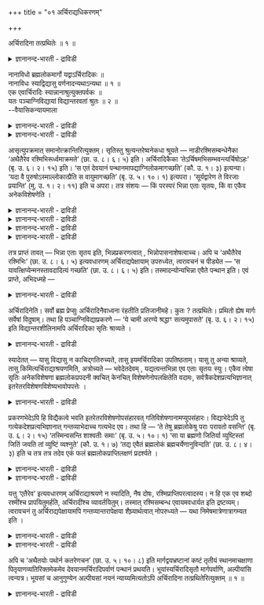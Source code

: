 +++
title = "०१ अर्चिराद्यधिकरणम्"

+++

अर्चिरादिना तत्प्रथितेः ॥ १ ॥  
<details><summary>ज्ञानानन्द-भारती - द्राविडी</summary>

अर्सिरादिना तत्प्रदिदे: ॥ १ ॥
</details>

नानाविधो ब्रह्मलोकमार्गो यद्वाऽर्चिरादिकः ॥  
नानाविधः स्याद्विद्यासु वर्णनादन्यथाऽन्यथा ॥ १ ॥  
एक एवार्चिरादिः स्यान्नानाश्रुत्युक्तपर्वकः ॥  
यतः पञ्चाग्निविद्यायां विद्यान्तरवतां श्रुतः ॥ २ ॥  
--वैयासिकन्यायमाला

<details><summary>ज्ञानानन्द-भारती - द्राविडी</summary>

पिरह्मलोगत्तिऱ्कु मार्क्कम् पलविदमा? अल्लदु "अर्च्चिरादि" (वॆळिच्चत्तै
मुदलिल् उडैयदु मात्तिरम्) ताऩा? उबासऩैगळिल् वॆव्वेऱु विदमाग
वर्णिक्कप्पट्टि रुप्पदाल् पल विदमागत्ताऩ् इरुक्कुम्।
</details>

<details><summary>ज्ञानानन्द-भारती - द्राविडी</summary>

पञ्जाक्ऩि वित्यैयिल् मऱ्ऱ उबासऩैयुळ्ळवर्गळुक् कुम् सॊल्लि इरुप्पदाल्, पल
विद सुरुदिगळिल् सॊल्लियिरुप्प तै पर्वङ्गळागक् कॊण्ड अर्च्चिरादि
मार्क्कम् ऒऩ्ऱे ताऩ्।
</details>

आसृत्युपक्रमात् समानोत्क्रान्तिरित्युक्तम्। सृतिस्तु
श्रुत्यन्तरेष्वनेकधा श्रूयते — नाडीरश्मिसम्बन्धेनैका ‘अथैतैरेव
रश्मिभिरूर्ध्वमाक्रमते’ (छा. उ. ८। ६। ५) इति। अर्चिरादिकैका
‘तेऽर्चिषमभिसम्भवन्त्यर्चिषोऽहः’ (बृ. उ. ६। २। १५) इति। ‘स एतं
देवयानं पन्थानमापद्याग्निलोकमागच्छति’ (कौ. उ. १। ३) इत्यन्या। ‘यदा वै
पुरुषोऽस्माल्लोकात्प्रैति स वायुमागच्छति’ (बृ. उ. ५। १०। १) इत्यपरा।
‘सूर्यद्वारेण ते विरजाः प्रयान्ति’ (मु. उ. १। २। ११) इति च अपरा। तत्र
संशयः — किं परस्परं भिन्ना एताः सृतयः, किं वा एकैव अनेकविशेषणेति ।

<details><summary>ज्ञानानन्द-भारती - द्राविडी</summary>

(नाऩ्गावदु अत्यायम् २वदु पादत्तिल् उबासगऩ् पिरम्मलोगम् सॆल्वदऱ्काग
सरीरत्तै विट्टुक्किळम्बुम्मुऱै अदावदु उत्क्रान्दिबऱ्ऱि विसारिक्
कप्पट्टदु। इऩि मूऩ्ऱावदु पादत्तिल् सरीरत्तैविट्टुक् किळम्बिऩ पिऱगु
पिरह्मलोगम् सॆल्वदऱ्कु उळ्ळ वऴि अदावदु अर्सिरादि मार्क्कम् पऱ्ऱि
विसारिक्कप्पडुगिऱदु।
</details>

<details><summary>ज्ञानानन्द-भारती - द्राविडी</summary>

पिरह्मलोगम् सॆल्वदऱ्कुप् पल वऴिगळ् उळ्ळऩवा अल्लदु अर्सिरादि मार्क्कम्
ऒऩ्ऱुदाऩा ऎऩ्ऱु सन्देहम्। उबनिषत्तुक्कळिल् पल उबासऩङ् गळिल् वॆव्वेऱु
विदमाग मार्क्कङ्गळ् कूऱप्पट्टिरुप् पदाल् पिरह्मलोगम् सॆल्वदऱ्कु पल
वऴिगळ् उळ्ळऩ ऎऩ्ऱु पूर्वबक्षम्।
</details>

<details><summary>ज्ञानानन्द-भारती - द्राविडी</summary>

पिरह्मलोगम् सॆल्वदऱ्कु अर्सिरादि मार्क्कम् ऒऩ्ऱु ताऩ्। वेऱु इरण्डावदु
मार्क्कम् किडैयादु। अर्सिरादि मार्क्कत्तिलुळ्ळ स्ताऩङ्गळैत्ताऩ् पलविद
माग उबनिषत्तुक्कळ् कूऱुगिऩ्ऱऩ। ऎल्ला उबनिषत्तुक् कळिलुम् कूऱप्पट्ट ऎल्ला
स्ताऩङ्गळैयुम् सेर्त्तु अर्सिरादि मार्क्कम् ऒऩ्ऱुदाऩ्। पञ्जाक्ऩि
वित्यैयिल् कूऱप्पट्ट मार्क्कत्तैये मऱ्ऱ उबासऩङ्गळुक्कुम् कूऱियिरुप्पदाल्
ऎल्ला वित्यैगळुक्कुम् इन्द ऒरे मार्क्कम्दाऩ् ऎऩ्ऱु सित्तान्दम्)।
</details>

<details><summary>ज्ञानानन्द-भारती - द्राविडी</summary>

मार्क्कम् तुवङ्गुंवरै वॆळिक्किळम्बुवदु समाऩम् ऎऩ्ऱु सॊल्लप्पट्टदु।
मार्क्कमो वॆव्वेऱु सुरुदिगळिल् पलविदमाग सॊल्लप्पट्टिरुक्किऱदु। "पिऱगु
इन्द किरणङ्गळ् मूलमागवे मेले पोगिऱाऩ्" (सान्।VIII-६-५) ऎऩ्ऱु नाडि किरण
सम्बन्दत्तिऩाल् ऒरु विदम्; “अवर्गळ् अर्च्चिसै अडैगिऱार्गळ्, अर्च्चिसि
लिरुन्दु पगलै” (पिरुहत्।VI-२-१५) ऎऩ्ऱु अर्च्चिसै मुदलावदायुळ्ळदाग ऒरु
विदम्; “अवऩ् इन्द तेवयाऩ मार्क्कत्तैयडैन्दु अक्ऩिलोगम् वरुगिऱाऩ्"
(कौषीदगि।I-३) ऎऩ्ऱु वेऱु विदम्; “ऎप्पॊऴुदु पुरुषऩ् इन्द लोगत्तिलिरुन्दु
पुऱप्पडुगिऱाऩो अवऩ् वायुवै अडैगिऱाऩ्” (पिरुहत्।V-१०-१) ऎऩ्ऱु मऱ्ऱॊरु
विदम्; “अवर्गळ् पाबमिल्लादवर्गळाग सूर्यऩ् वऴियाग सॆल्गिऱार्गळ्”
(मुण्डग।I-२-११) ऎऩ्ऱु वेऱु विदम्। अङ्गु, इन्द मार्क्कङ्गळ् ऒऩ्ऱुक्कॊऩ्ऱु
वेऱुबट्टवैगळा? अल्लदु पलविद विसेषणङ्गळैयुडैय ऒऩ्ऱेदाऩा? ऎऩ्ऱु संसयम्।
</details>

तत्र प्राप्तं तावत् — भिन्ना एताः सृतय इति, भिन्नप्रकरणत्वात् ,
भिन्नोपासनाशेषत्वाच्च। अपि च ‘अथैतैरेव रश्मिभिः’ (छा. उ. ८। ६। ५)
इत्यवधारणम् अर्चिराद्यपेक्षायाम् उपरुध्येत, त्वरावचनं च पीड्येत — ‘स
यावत्क्षिप्येन्मनस्तावदादित्यं गच्छति’ (छा. उ. ८। ६। ५) इति।
तस्मादन्योन्यभिन्ना एवैते पन्थान इति। एवं प्राप्ते, अभिदध्महे —

<details><summary>ज्ञानानन्द-भारती - द्राविडी</summary>

पूर्वबक्षम्: अदिल् इन्द मार्क्कङ्गळ् वेऱु पट्टवै ऎऩ्बदु नियायम्,
वॆव्वेऱु पिरगरणङ्गळा यिरुप्पदाल्, वॆव्वेऱु उबासऩैगळिऩ् अङ्गङ्गळा
यिरुप्पदिऩालुम्। मेलुम् अर्च्चिस् मुदलियदै अबेक्षित्ताल् "पिऱगु इन्द
किरणङ्गळ् मूलमागवे” (सान्।VIII-६-५) ऎऩ्ऱु वऱ्पुऱुत्तियिरुप्पदु तडैबडुम्;
"ऎदऱ्कुळ् मऩस् पोगुमो अदऱ्कुळ् आदित्यऩै अवऩ् अडैगिऱाऩ्" (सान्।VIII-६-५)
ऎऩ्ऱुळ्ळ वेगत्तैक् काट्टुम् वसऩमुम् पादिक्कप्पडुम्। आगैयाल् इवै
ऒऩ्ऱुक्कॊऩ्ऱु माऱुबट्टवैगळे ऎऩ्ऱु।
</details>

अर्चिरादिनेति। सर्वो ब्रह्म प्रेप्सुः अर्चिरादिनैवाध्वना रंहतीति
प्रतिजानीमहे। कुतः ? तत्प्रथितेः। प्रथितो ह्येष मार्गः सर्वेषां
विदुषाम्। तथा हि पञ्चाग्निविद्याप्रकरणे — ‘ये चामी अरण्ये श्रद्धाꣳ
सत्यमुपासते’ (बृ. उ. ६। २। १५) इति विद्यान्तरशीलिनामपि अर्चिरादिका
सृतिः श्राव्यते ।

<details><summary>ज्ञानानन्द-भारती - द्राविडी</summary>

सित्तान्दम्: इव्विदम् एऱ्पडुम्बोदु सॊल्गि ऱोम्; "अर्च्चिस् मुदलाऩदिऩाल्"
ऎऩ्ऱु। पिरह्मत्तै यडैयविरुक्कुम् ऎवरुम् अर्च्चिस् मुदलाऩ मार्क्कमागत्
ताऩ् पोगिऱार्गळ् ऎऩ्ऱु तीर्माऩिक्किऱोम्। एऩ्? “अदु पिरसित्तमाऩदिऩाल्"
ऎल्ला उबासगर्गळुक्कुम् इन्द मार्क्कमल्लवा पिरसित्तम्? अप्पडिये,
पञ्जाक्ऩि वित्यैयैच् चॊल्लुम् पिरगरणत्तिल् ‘ऎन्द इवर्गळुम् अरण्यत्तिल्
सिरत्तैयैयुम् सत्यत्तैयुम् उबासिक्कि ऱार्गळो' (पिरुहत्।VI-२-१५) ऎऩ्ऱु
वेऱु उबासऩै कळै सॆय्बवर्गळुक्कुम्गूड अर्च्चिस् मुदलाऩदाऩ मार्क्कमे
सॊल्लप्पट्टिरुक्किऱदु।
</details>

स्यादेतत् — यासु विद्यासु न काचिद्गतिरुच्यते, तासु इयमर्चिरादिका
उपतिष्ठताम्। यासु तु अन्या श्राव्यते, तासु किमित्यर्चिराद्याश्रयणमिति,
अत्रोच्यते — भवेदेतदेवम् , यद्यत्यन्तभिन्ना एव एताः सृतयः स्युः। एकैव
त्वेषा सृतिः अनेकविशेषणा ब्रह्मलोकप्रपदनी क्वचित् केनचित्
विशेषणेनोपलक्षितेति वदामः, सर्वत्रैकदेशप्रत्यभिज्ञानात्
इतरेतरविशेषणविशेष्यभावोपपत्तेः ।

<details><summary>ज्ञानानन्द-भारती - द्राविडी</summary>

इदु इरुक्कलाम्। ऎन्द उबासऩैगळिल् ऎव्विद मार्क्कमुम् सॊल्लप्पडविल्लैयो
अवैगळ् विषयत्तिल् इन्द अर्च्चिस् मुदलियदु वरलाम्; आऩाल् ऎवैगळिल् वेऱु
सॊल्लप्पट्टिरुक्किऱदो, अङ्गे अर्च्चिस् मुदलियदै आसिरयिप्पदु एऩ्? इङ्गु
सॊल्गिऱोम्। मिगवुम् वेऱुबट्टवैगळागवे इन्द मार्क्कङ्गळ् इरुक्कुमेयाऩाल्
इदु (नीर् सॊऩ्ऩदु) इव्विदम् इरुक्कलाम्। आऩाल् पल विसेषणङ्गळु टैयदाऩ
पिरह्मलोगत्तिऱ्कु कॊण्डुविडुम्। इन्द वऴि ऒऩ्ऱेदाऩ् सिलविडङ्गळिल् एदो ऒरु
विसेष णत्तिऩाल् कुऱिक्कप्पडुगिऱदु ऎऩ्ऱु सॊल्गिऱोम्, ऎल्लाविडङ्गळिलुम्
एदो ऒऩ्ऱिऩ् ञाबगम् वरुवदाल् ऒऩ्ऱुक्कॊऩ्ऱु विसेषणमागवुम्
विसेष्यमायुमिरुक् कुम् तऩ्मै पॊरुन्दक् कूडियदाल्।
</details>

प्रकरणभेदेऽपि हि विद्यैकत्वे भवति इतरेतरविशेषणोपसंहारवत्
गतिविशेषणानामप्युपसंहारः। विद्याभेदेऽपि तु गत्येकदेशप्रत्यभिज्ञानात्
गन्तव्याभेदाच्च गत्यभेद एव। तथा हि — ‘ते तेषु ब्रह्मलोकेषु पराः परावतो
वसन्ति’ (बृ. उ. ६। २। १५) ‘तस्मिन्वसन्ति शाश्वतीः समाः’ (बृ. उ. ५।
१०। १) ‘सा या ब्रह्मणो जितिर्या व्युष्टिस्तां जितिं जयति तां व्युष्टिं
व्यश्नुते’ (कौ. उ. १। ७) ‘तद्य एवैतं ब्रह्मलोकं ब्रह्मचर्येणानुविन्दति’
(छा. उ. ८। ४। ३) इति च तत्र तत्र तदेव एकं फलं ब्रह्मलोकप्राप्तिलक्षणं
प्रदर्श्यते ।

<details><summary>ज्ञानानन्द-भारती - द्राविडी</summary>

पिरगरणङ्गळ् वेऱुबट्टालुम्गूड, उबासऩै ऒऩ्ऱायिरुक्कुम् पक्षत्तिल्
ऒऩ्ऱुक्कुळ्ळ विसेष णत्तै मऱ्ऱॊऩ्ऱुडऩ् सेर्त्तुक्कॊळ्वदुबोल, मार्क्क
सम्बन्दमाऩ विसेषणङ्गळैयुम् सेर्त्तुक् कॊळ्ळलाम्।
</details>

<details><summary>ज्ञानानन्द-भारती - द्राविडी</summary>

वित्यैगळ् वेऱुबट्टालुम्गूड, मार्क्कत्तिऩ् ऒरु अंसम् ञाबगम् वरुवदालुम्,
पोगवेण्डिय इडम् वेऱु पडाददिऩालुम् मार्क्कत्तिल् वेऱुबाडु इल्लै।
अप्पडिये, 'अवर्गळ् अन्द पिरह्मलोगङ्गळिल् तीर्क्कायुसाऩ पिरह्माविऩ् नीण्ड
वरुषगालम् वसिक्किऱार्गळ्" (पिरुहत्।VI-२-१५), “अदिल् सासुवदमाऩ वरुषङ्गळ्
वसिक्किऱार्गळ्” (पिरुहत्।V-१०-१), “ऎदु पिरह्माविऱ्कु जयमो, ऎदु
वियाप्तियो, अन्द जयत्तै जयिक्किऱाऩ्, अन्द वियाप्तियै अडैगिऱाऩ्”
(कौषीदगि।I), "अव्विदम् ऎवर्गळ् इन्द पिरह्म लोगत्तै पिरह्मसर्यत्तिऩाल्
अडैगिऱार्गळो" (सान्।VIII-४-३) ऎऩ्ऱुम् अङ्गङ्गु पिरह्मलोगत्तै यडैवदै
लक्षणमागवुडैय अन्द ऒरे पलऩ्दाऩ् काट्टप्पडुगिऱदु।
</details>

यत्तु ‘एतैरेव’ इत्यवधारणम् अर्चिराद्याश्रयणे न स्यादिति, नैष दोषः,
रश्मिप्राप्तिपरत्वादस्य। न हि एक एव शब्दो रश्मींश्च प्रापयितुमर्हति,
अर्चिरादींश्च व्यावर्तयितुम्। तस्मात् रश्मिसम्बन्ध एवायमवधार्यत इति
द्रष्टव्यम्। त्वरावचनं तु अर्चिराद्यपेक्षायामपि गन्तव्यान्तरापेक्षया
शैघ्र्यार्थत्वात् नोपरुध्यते — यथा निमेषमात्रेणात्रागम्यत इति ।

<details><summary>ज्ञानानन्द-भारती - द्राविडी</summary>

“इन्द किरणङ्गळिऩालेये" ऎऩ्ऱु वऱ्पुऱुत्ति यिरुप्पदु अर्च्चिस् मुदलियदै
आसिरयित्ताल् पॊरुन्दादु ऎऩ्ऱु ऎदु सॊल्लप्पट्टदो, अदु तोषमिल्लै, इदु
किरणत्तैयडैवदै मुक्कियमा युळ्ळदाल्, “एव” ऎऩ्गिऱ ऒरु सप्तम् किरणङ्गळै
अडैविक्कवुम् अर्च्चिस् मुदलियदै मऱुक्कवुम् मुडियादल्लवा? आगैयाल् इन्द
किरण सम्बन्दम्दाऩ् वऱ्पुऱुत्तप्पडुगिऱदु ऎऩ्ऱु अऱिन्दुगॊळ्ळ वेण्डुम्।
</details>

<details><summary>ज्ञानानन्द-भारती - द्राविडी</summary>

अर्च्चिस् मुदलियदै अबेक्षित्तालुम्गूड, वेदत्तैक् काट्टुंवसऩम्,
अडैयवेण्डिय वेऱु इडत्तैयबेक्षित्तु सीक्किरमाग ऎऩ्ऱु अर्त्तमुडै यदाल्
पादिक्कप्पडविल्लै, "कण्गॊट्टुवदऱ्कुळ् वन्दु विडुगिऱेऩ्" ऎऩ्बदैप्पोल।
</details>

अपि च ‘अथैतयोः पथोर्न कतरेणचन’ (छा. उ. ५। १०। ८) इति
मार्गद्वयभ्रष्टानां कष्टं तृतीयं स्थानमाचक्षाणा पितृयाणव्यतिरिक्तमेकमेव
देवयानमर्चिरादिपर्वाणं पन्थानं प्रथयति। भूयांस्यर्चिरादिसृतौ
मार्गपर्वाणि, अल्पीयांसि त्वन्यत्र। भूयसां च आनुगुण्येन अल्पीयसां नयनं
न्याय्यमित्यतोऽपि अर्चिरादिना तत्प्रथितेरित्युक्तम् ॥ १ ॥

<details><summary>ज्ञानानन्द-भारती - द्राविडी</summary>

मेलुम्, "पिऱगु इव्विरण्डु वऴिगळिल् ऒऩ्ऱिऩाल्गूड” (सान्।V-१०-८) ऎऩ्ऱु
इरण्डु वऴियुमिल् लादवर्गळुक्कु कष्टमायुळ्ळ मूऩ्ऱावदु स्ताऩत्तैच्
चॊल्लुम् सुरुदि। पित्रुयाणत्तिऱ्कु वेऱाग तेवयाऩम् ऒऩ्ऱैये अर्च्चिस्
मुदलाऩ स्ताऩङ्गळुडऩ् उळ्ळ वऴियाग, ऎडुत्तुक् काट्टुगिऱदु। अर्च्चिस्
मुदलाऩ वऴियिल् मार्क्कत्तिलुळ्ळ स्ताऩङ्गळ् अदिगम्। मऱ्ऱदिलो कॊञ्जम्दाऩ्
(काट्टियिरुक्किऱदु)। अदिग मिरुप्पदै अऩुसरित्तु कॊञ्जमायुळ्ळदै सेर्त्तुक्
कॊळ्वदु नियायम् ऎऩ्ऱ कारणत्तिऩाल् ताऩ् “अर्च्चिस् मुदलाऩदिऩाल्, अदऱ्कु
पिरसित्तियिरुप्पदाल्” ऎऩ्ऱु सॊल्लप्पट्टदु।
</details>

